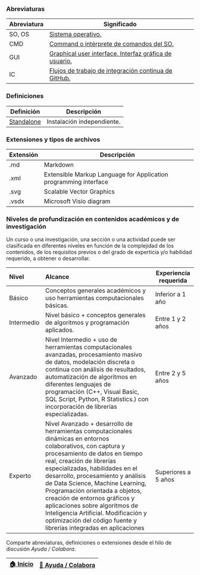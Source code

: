 ### Abreviaturas

| Abreviatura | Significado                                                                                                                                   |
|-------------|-----------------------------------------------------------------------------------------------------------------------------------------------|
| SO, OS      | [Sistema operativo.](https://en.wikipedia.org/wiki/Operating_system)                                                                          |
| CMD         | [Command o intérprete de comandos del SO.](https://en.wikipedia.org/wiki/Cmd.exe)                                                             |
| GUI         | [Graphical user interface. Interfaz gráfica de usuario.](https://en.wikipedia.org/wiki/Graphical_user_interface)                              |
| IC          | [Flujos de trabajo de integración continua de GitHub.](https://docs.github.com/es/get-started/learning-about-github/types-of-github-accounts) |


### Definiciones

| Definición                                                       | Descripción                                                                                                                          |
|------------------------------------------------------------------|--------------------------------------------------------------------------------------------------------------------------------------|
| [Standalone](https://en.wikipedia.org/wiki/Standalone_software)  | Instalación independiente.                                                                                                           |


### Extensiones y tipos de archivos

| Extensión | Descripción                                                      |
|-----------|------------------------------------------------------------------|
| .md       | Markdown                                                         |
| .xml      | Extensible Markup Language for Application programming interface |
| .svg      | Scalable Vector Graphics                                         |
| .vsdx     | Microsoft Visio diagram                                          |


### Niveles de profundización en contenidos académicos y de investigación

Un curso o una investigación, una sección o una actividad puede ser clasificada en diferentes niveles en función de la complejidad de los contenidos, de los requisitos previos o del grado de experticia y/o habilidad requerido, a obtener o desarrollar. 

| Nivel      | Alcance                                                                                                                                                                                                                                                                                                                                                                                                                                                                                                 | Experiencia requerida |
|:-----------|:--------------------------------------------------------------------------------------------------------------------------------------------------------------------------------------------------------------------------------------------------------------------------------------------------------------------------------------------------------------------------------------------------------------------------------------------------------------------------------------------------------|-----------------------|
| Básico     | Conceptos generales académicos y uso herramientas computacionales básicas.                                                                                                                                                                                                                                                                                                                                                                                                                              | Inferior a 1 año      |
| Intermedio | Nivel básico + conceptos generales de algoritmos y programación aplicados.                                                                                                                                                                                                                                                                                                                                                                                                                              | Entre 1 y 2 años      |
| Avanzado   | Nivel Intermedio + uso de herramientas computacionales avanzadas, procesamiento masivo de datos, modelación discreta o continua con análisis de resultados, automatización de algoritmos en diferentes lenguajes de programación (C++, Visual Basic, SQL Script, Python, R Statistics.) con incorporación de librerías especializadas.                                                                                                                                                                  | Entre 2 y 5 años      |
| Experto    | Nivel Avanzado + desarrollo de herramientas computacionales dinámicas en entornos colaborativos, con captura y procesamiento de datos en tiempo real, creación de librerías especializadas, habilidades en el desarrollo, procesamiento y análisis de Data Science, Machine Learning, Programación orientada a objetos, creación de entornos gráficos y aplicaciones sobre algoritmos de Inteligencia Artificial. Modificación y optimización del código fuente y librerías integradas en aplicaciones | Superiores a 5 años   |



Comparte abreviaturas, definiciones o extensiones desde el hilo de discusión _Ayuda / Colabora_.

| [:house: Inicio](https://github.com/rcfdtools/R.TeachingResearchGuide) | [:beginner: Ayuda / Colabora](https://github.com/rcfdtools/R.TeachingResearchGuide/discussions/11) |
|------------------------------------------------------------------------|----------------------------------------------------------------------------------------------------|